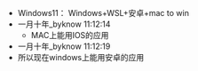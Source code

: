 - Windows11：
Windows+WSL+安卓+mac to win
- 一月十年_byknow  11:12:14
    - MAC上能用IOS的应用
- 一月十年_byknow  11:12:19
- 所以现在windows上能用安卓的应用
